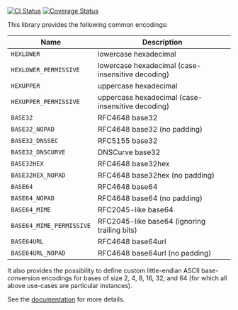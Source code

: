 [![CI Status][ci_badge]][ci]
[![Coverage Status][coveralls_badge]][coveralls]

This library provides the following common encodings:

| Name                     | Description                                       |
|--------------------------|---------------------------------------------------|
| `HEXLOWER`               | lowercase hexadecimal                             |
| `HEXLOWER_PERMISSIVE`    | lowercase hexadecimal (case-insensitive decoding) |
| `HEXUPPER`               | uppercase hexadecimal                             |
| `HEXUPPER_PERMISSIVE`    | uppercase hexadecimal (case-insensitive decoding) |
| `BASE32`                 | RFC4648 base32                                    |
| `BASE32_NOPAD`           | RFC4648 base32 (no padding)                       |
| `BASE32_DNSSEC`          | RFC5155 base32                                    |
| `BASE32_DNSCURVE`        | DNSCurve base32                                   |
| `BASE32HEX`              | RFC4648 base32hex                                 |
| `BASE32HEX_NOPAD`        | RFC4648 base32hex (no padding)                    |
| `BASE64`                 | RFC4648 base64                                    |
| `BASE64_NOPAD`           | RFC4648 base64 (no padding)                       |
| `BASE64_MIME`            | RFC2045-like base64                               |
| `BASE64_MIME_PERMISSIVE` | RFC2045-like base64 (ignoring trailing bits)      |
| `BASE64URL`              | RFC4648 base64url                                 |
| `BASE64URL_NOPAD`        | RFC4648 base64url (no padding)                    |

It also provides the possibility to define custom little-endian ASCII
base-conversion encodings for bases of size 2, 4, 8, 16, 32, and 64 (for which
all above use-cases are particular instances).

See the [documentation] for more details.

[ci]: https://github.com/ia0/data-encoding/actions/workflows/ci.yml
[ci_badge]: https://github.com/ia0/data-encoding/actions/workflows/ci.yml/badge.svg
[coveralls]: https://coveralls.io/github/ia0/data-encoding?branch=main
[coveralls_badge]: https://coveralls.io/repos/github/ia0/data-encoding/badge.svg?branch=main
[documentation]: https://docs.rs/data-encoding
